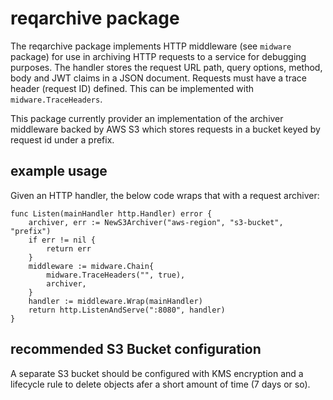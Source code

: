 # reqarchive package

The reqarchive package implements HTTP middleware (see `midware` package) for
use in archiving HTTP requests to a service for debugging purposes.  The handler
stores the request URL path, query options, method, body and JWT claims in a
JSON document.  Requests must have a trace header (request ID) defined.  This
can be implemented with `midware.TraceHeaders`.

This package currently provider an implementation of the archiver middleware
backed by AWS S3 which stores requests in a bucket keyed by request id under a
prefix.

## example usage

Given an HTTP handler, the below code wraps that with a request archiver:
```
func Listen(mainHandler http.Handler) error {
	archiver, err := NewS3Archiver("aws-region", "s3-bucket", "prefix")
	if err != nil {
		return err
	}
	middleware := midware.Chain{
		midware.TraceHeaders("", true),
		archiver,
	}
	handler := middleware.Wrap(mainHandler)
	return http.ListenAndServe(":8080", handler)
}
```

## recommended S3 Bucket configuration

A separate S3 bucket should be configured with KMS encryption and a lifecycle
rule to delete objects afer a short amount of time (7 days or so).
